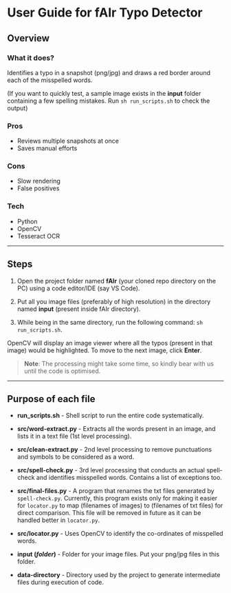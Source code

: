# User Guide for fAIr Typo Detector 

## Overview

### What it does?
Identifies a typo in a snapshot (png/jpg) and draws a red border around each of the misspelled words. 

(If you want to quickly test, a sample image exists in the **input** folder containing a few spelling mistakes. Run `sh run_scripts.sh` to check the output)

### Pros
* Reviews multiple snapshots at once
* Saves manual efforts

### Cons
* Slow rendering
* False positives

### Tech
* Python
* OpenCV
* Tesseract OCR

---

## Steps

1. Open the project folder named **fAIr** (your cloned repo directory on the PC) using a code editor/IDE (say VS Code).

2. Put all you image files (preferably of high resolution) in the directory named **input** (present inside fAIr directory).

3. While being in the same directory, run the following command: `sh run_scripts.sh`.

OpenCV will display an image viewer where all the typos (present in that image) would be highlighted. To move to the next image, click **Enter**.

> **Note**: The processing might take some time, so kindly bear with us until the code is optimised.

---

## Purpose of each file

* **run_scripts.sh** - Shell script to run the entire code systematically.

* **src/word-extract.py** - Extracts all the words present in an image, and lists it in a text file (1st level processing).

* **src/clean-extract.py** - 2nd level processing to remove punctuations and symbols to be considered as a word.

* **src/spell-check.py** - 3rd level processing that conducts an actual spell-check and identifies misspelled words. Contains a list of exceptions too.

* **src/final-files.py** - A program that renames the txt files generated by `spell-check.py`. Currently, this program exists only for making it easier for `locator.py` to map (filenames of images) to (filenames of txt files) for direct comparison. This file will be removed in future as it can be handled better in `locator.py`.

* **src/locator.py** - Uses OpenCV to identify the co-ordinates of misspelled words.

* **input (*folder*)** - Folder for your image files. Put your png/jpg files in this folder.

* **data-directory** - Directory used by the project to generate intermediate files during execution of code.
